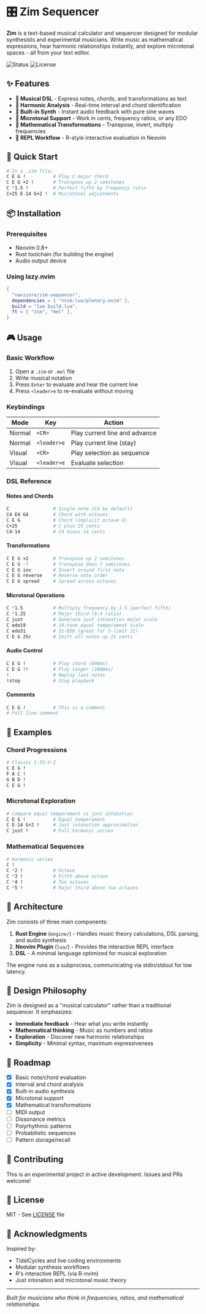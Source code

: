 # 🎛️ Zim Sequencer

**Zim** is a text-based musical calculator and sequencer designed for modular synthesists and experimental musicians. Write music as mathematical expressions, hear harmonic relationships instantly, and explore microtonal spaces - all from your text editor.

![Status](https://img.shields.io/badge/status-experimental-orange)
![License](https://img.shields.io/badge/license-MIT-blue)

## ✨ Features

- **🎵 Musical DSL** - Express notes, chords, and transformations as text
- **🔬 Harmonic Analysis** - Real-time interval and chord identification  
- **🎹 Built-in Synth** - Instant audio feedback with pure sine waves
- **🌈 Microtonal Support** - Work in cents, frequency ratios, or any EDO
- **🧮 Mathematical Transformations** - Transpose, invert, multiply frequencies
- **📝 REPL Workflow** - R-style interactive evaluation in Neovim

## 🚀 Quick Start

```bash
# In a .zim file:
C E G !          # Play C major chord
C E G +2 !       # Transpose up 2 semitones
C *1.5 !         # Perfect fifth by frequency ratio
C+25 E-14 G+2 !  # Microtonal adjustments
```

## 📦 Installation

### Prerequisites
- Neovim 0.8+
- Rust toolchain (for building the engine)
- Audio output device

### Using lazy.nvim

```lua
{
  "navicore/zim-sequencer",
  dependencies = { "nvim-lua/plenary.nvim" },
  build = "lua build.lua",
  ft = { "zim", "mel" },
}
```

## 🎮 Usage

### Basic Workflow

1. Open a `.zim` or `.mel` file
2. Write musical notation
3. Press `Enter` to evaluate and hear the current line
4. Press `<leader>e` to re-evaluate without moving

### Keybindings

| Mode | Key | Action |
|------|-----|--------|
| Normal | `<CR>` | Play current line and advance |
| Normal | `<leader>e` | Play current line (stay) |
| Visual | `<CR>` | Play selection as sequence |
| Visual | `<leader>e` | Evaluate selection |

### DSL Reference

#### Notes and Chords
```bash
C                # Single note (C4 by default)
C4 E4 G4         # Chord with octaves
C E G            # Chord (implicit octave 4)
C+25             # C plus 25 cents
C4-14            # C4 minus 14 cents
```

#### Transformations
```bash
C E G +2         # Transpose up 2 semitones
C E G -7         # Transpose down 7 semitones
C E G inv        # Invert around first note
C E G reverse    # Reverse note order
C E G spread     # Spread across octaves
```

#### Microtonal Operations
```bash
C *1.5           # Multiply frequency by 1.5 (perfect fifth)
C *1.25          # Major third (5:4 ratio)
C just           # Generate just intonation major scale
C edo19          # 19-tone equal temperament scale
C edo31          # 31-EDO (great for 5-limit JI)
C E G 25c        # Shift all notes up 25 cents
```

#### Audio Control
```bash
C E G !          # Play chord (800ms)
C E G !!         # Play longer (2000ms)
!                # Replay last notes
!stop            # Stop playback
```

#### Comments
```bash
C E G !          # This is a comment
# Full line comment
```

## 🎼 Examples

### Chord Progressions
```bash
# Classic I-IV-V-I
C E G !
F A C !
G B D !
C E G !
```

### Microtonal Exploration
```bash
# Compare equal temperament vs just intonation
C E G !          # Equal temperament
C E-14 G+2 !     # Just intonation approximation
C just !         # Full harmonic series
```

### Mathematical Sequences
```bash
# Harmonic series
C !
C *2 !           # Octave
C *3 !           # Fifth above octave
C *4 !           # Two octaves
C *5 !           # Major third above two octaves
```

## 🔧 Architecture

Zim consists of three main components:

1. **Rust Engine** (`engine/`) - Handles music theory calculations, DSL parsing, and audio synthesis
2. **Neovim Plugin** (`lua/`) - Provides the interactive REPL interface
3. **DSL** - A minimal language optimized for musical exploration

The engine runs as a subprocess, communicating via stdin/stdout for low latency.

## 🎯 Design Philosophy

Zim is designed as a "musical calculator" rather than a traditional sequencer. It emphasizes:

- **Immediate feedback** - Hear what you write instantly
- **Mathematical thinking** - Music as numbers and ratios
- **Exploration** - Discover new harmonic relationships
- **Simplicity** - Minimal syntax, maximum expressiveness

## 🚧 Roadmap

- [x] Basic note/chord evaluation
- [x] Interval and chord analysis
- [x] Built-in audio synthesis
- [x] Microtonal support
- [x] Mathematical transformations
- [ ] MIDI output
- [ ] Dissonance metrics
- [ ] Polyrhythmic patterns
- [ ] Probabilistic sequences
- [ ] Pattern storage/recall

## 🤝 Contributing

This is an experimental project in active development. Issues and PRs welcome!

## 📄 License

MIT - See [LICENSE](LICENSE) file

## 🙏 Acknowledgments

Inspired by:
- TidalCycles and live coding environments
- Modular synthesis workflows
- R's interactive REPL (via R-nvim)
- Just intonation and microtonal music theory

---

*Built for musicians who think in frequencies, ratios, and mathematical relationships.*